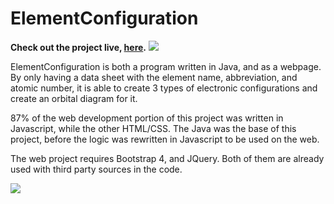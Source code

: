 # ElementConfiguration
<B>Check out the project live, <a href="http://mbp.link/element">here</a>.</b>
<img src="http://i.imgur.com/el6v3t6.png"/>

ElementConfiguration is both a program written in Java, and as a webpage. By only having a data sheet with the element name, abbreviation,
and atomic number, it is able to create 3 types of electronic configurations and create an orbital diagram for it.

87% of the web development portion of this project was written in Javascript, while the other HTML/CSS. The Java was the base of this project,
before the logic was rewritten in Javascript to be used on the web.

The web project requires Bootstrap 4, and JQuery. Both of them are already used with third party sources in the code.

<img src="http://i.imgur.com/SaVnRib.png"/>
